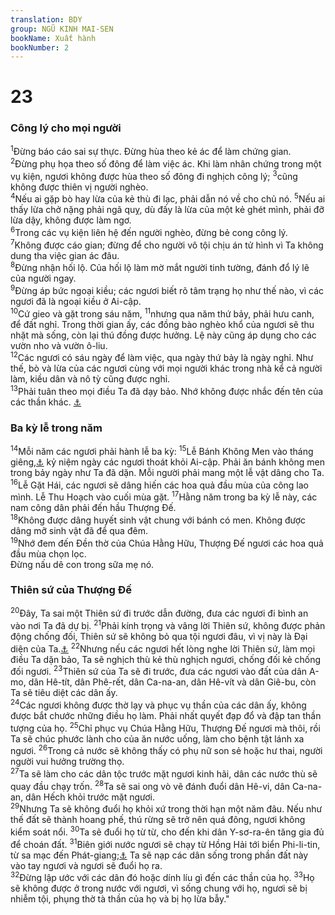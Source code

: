 ```yaml
---
translation: BDY
group: NGŨ KINH MAI-SEN
bookName: Xuất hành 
bookNumber: 2
---
```


<div class="title"><h1>23</h1><h3>Công lý cho mọi người</h3></div>
<span class="verse xu_23_1"><sup>1</sup>Đừng báo cáo sai sự thực. Đừng hùa theo kẻ ác để làm chứng gian.<br/></span>
<span class="verse xu_23_2"><sup>2</sup>Đừng phụ họa theo số đông để làm việc ác. Khi làm nhân chứng trong một vụ kiện, ngươi không được hùa theo số đông đi nghịch công lý; </span>
<span class="verse xu_23_3"><sup>3</sup>cũng không được thiên vị người nghèo.<br/></span>
<span class="verse xu_23_4"><sup>4</sup>Nếu ai gặp bò hay lừa của kẻ thù đi lạc, phải dẫn nó về cho chủ nó. </span>
<span class="verse xu_23_5"><sup>5</sup>Nếu ai thấy lừa chở nặng phải ngã quỵ, dù đấy là lừa của một kẻ ghét mình, phải đỡ lừa dậy, không được làm ngơ.<br/></span>
<span class="verse xu_23_6"><sup>6</sup>Trong các vụ kiện liên hệ đến người nghèo, đừng bẻ cong công lý.<br/></span>
<span class="verse xu_23_7"><sup>7</sup>Không được cáo gian; đừng để cho người vô tội chịu án tử hình vì Ta không dung tha việc gian ác đâu.<br/></span>
<span class="verse xu_23_8"><sup>8</sup>Đừng nhận hối lộ. Của hối lộ làm mờ mắt người tinh tường, đánh đổ lý lẽ của người ngay.<br/></span>
<span class="verse xu_23_9"><sup>9</sup>Đừng áp bức ngoại kiều; các ngươi biết rõ tâm trạng họ như thế nào, vì các ngươi đã là ngoại kiều ở Ai-cập.<br/></span>
<span class="verse xu_23_10"><sup>10</sup>Cứ gieo và gặt trong sáu năm, </span>
<span class="verse xu_23_11"><sup>11</sup>nhưng qua năm thứ bảy, phải hưu canh, để đất nghỉ. Trong thời gian ấy, các đồng bào nghèo khổ của ngươi sẽ thu nhặt mà sống, còn lại thú đồng được hưởng. Lệ này cũng áp dụng cho các vườn nho và vườn ô-liu.<br/></span>
<span class="verse xu_23_12"><sup>12</sup>Các ngươi có sáu ngày để làm việc, qua ngày thứ bảy là ngày nghỉ. Như thế, bò và lừa của các ngươi cùng với mọi người khác trong nhà kể cả người làm, kiều dân và nô tỳ cũng được nghỉ.<br/></span>
<span class="verse xu_23_13"><sup>13</sup>Phải tuân theo mọi điều Ta đã dạy bảo. Nhớ không được nhắc đến tên của các thần khác. <a href="#" data-toggle="tooltip" data-placement="bottom" title="lúc thề, rủa">⚓</a></span>
<div class="title"><h3>Ba kỳ lễ trong năm</h3></div>
<span class="verse xu_23_14"><sup>14</sup>Mỗi năm các ngươi phải hành lễ ba kỳ: </span>
<span class="verse xu_23_15"><sup>15</sup>Lễ Bánh Không Men vào tháng giêng,<a href="#" data-toggle="tooltip" data-placement="bottom" title="Nt Abib">⚓</a> kỷ niệm ngày các ngươi thoát khỏi Ai-cập. Phải ăn bánh không men trong bảy ngày như Ta đã dặn. Mỗi người phải mang một lễ vật dâng cho Ta. </span>
<span class="verse xu_23_16"><sup>16</sup>Lễ Gặt Hái, các ngươi sẽ dâng hiến các hoa quả đầu mùa của công lao mình. Lễ Thu Hoạch vào cuối mùa gặt. </span>
<span class="verse xu_23_17"><sup>17</sup>Hằng năm trong ba kỳ lễ này, các nam công dân phải đến hầu Thượng Đế.<br/></span>
<span class="verse xu_23_18"><sup>18</sup>Không được dâng huyết sinh vật chung với bánh có men. Không được dâng mỡ sinh vật đã để qua đêm.<br/></span>
<span class="verse xu_23_19"><sup>19</sup>Nhớ đem đến Đền thờ của Chúa Hằng Hữu, Thượng Đế ngươi các hoa quả đầu mùa chọn lọc.<br/>Đừng nấu dê con trong sữa mẹ nó.</span>
<div class="title"><h3>Thiên sứ của Thượng Đế</h3></div>
<span class="verse xu_23_20"><sup>20</sup>Đây, Ta sai một Thiên sứ đi trước dẫn đường, đưa các ngươi đi bình an vào nơi Ta đã dự bị. </span>
<span class="verse xu_23_21"><sup>21</sup>Phải kính trọng và vâng lời Thiên sứ, không được phản động chống đối, Thiên sứ sẽ không bỏ qua tội ngươi đâu, vì vị này là Đại diện của Ta.<a href="#" data-toggle="tooltip" data-placement="bottom" title="hoặc: vị này sẽ hành động nhân danh Ta. Nt tên Ta trong Thiên sứ">⚓</a> </span>
<span class="verse xu_23_22"><sup>22</sup>Nhưng nếu các ngươi hết lòng nghe lời Thiên sứ, làm mọi điều Ta dặn bảo, Ta sẽ nghịch thù kẻ thù nghịch ngươi, chống đối kẻ chống đối ngươi. </span>
<span class="verse xu_23_23"><sup>23</sup>Thiên sứ của Ta sẽ đi trước, đưa các ngươi vào đất của dân A-mo, dân Hê-tít, dân Phê-rết, dân Ca-na-an, dân Hê-vít và dân Giê-bu, còn Ta sẽ tiêu diệt các dân ấy.<br/></span>
<span class="verse xu_23_24"><sup>24</sup>Các ngươi không được thờ lạy và phục vụ thần của các dân ấy, không được bắt chước những điều họ làm. Phải nhất quyết đạp đổ và đập tan thần tượng của họ. </span>
<span class="verse xu_23_25"><sup>25</sup>Chỉ phục vụ Chúa Hằng Hữu, Thượng Đế ngươi mà thôi, rồi Ta sẽ chúc phước lành cho của ăn nước uống, làm cho bệnh tật lánh xa ngươi. </span>
<span class="verse xu_23_26"><sup>26</sup>Trong cả nước sẽ không thấy có phụ nữ son sẻ hoặc hư thai, người người vui hưởng trường thọ.<br/></span>
<span class="verse xu_23_27"><sup>27</sup>Ta sẽ làm cho các dân tộc trước mặt ngươi kinh hãi, dân các nước thù sẽ quay đầu chạy trốn. </span>
<span class="verse xu_23_28"><sup>28</sup>Ta sẽ sai ong vò vẽ đánh đuổi dân Hê-vi, dân Ca-na-an, dân Hếch khỏi trước mặt ngươi.<br/></span>
<span class="verse xu_23_29"><sup>29</sup>Nhưng Ta sẽ không đuổi họ khỏi xứ trong thời hạn một năm đâu. Nếu như thế đất sẽ thành hoang phế, thú rừng sẽ trở nên quá đông, ngươi không kiểm soát nổi. </span>
<span class="verse xu_23_30"><sup>30</sup>Ta sẽ đuổi họ từ từ, cho đến khi dân Y-sơ-ra-ên tăng gia đủ để choán đất. </span>
<span class="verse xu_23_31"><sup>31</sup>Biên giới nước ngươi sẽ chạy từ Hồng Hải tới biển Phi-li-tin, từ sa mạc đến Phát-giang;<a href="#" data-toggle="tooltip" data-placement="bottom" title="Euphrates">⚓</a> Ta sẽ nạp các dân sống trong phần đất này vào tay ngươi và ngươi sẽ đuổi họ ra.<br/></span>
<span class="verse xu_23_32"><sup>32</sup>Đừng lập ước với các dân đó hoặc dính líu gì đến các thần của họ. </span>
<span class="verse xu_23_33"><sup>33</sup>Họ sẽ không được ở trong nước với ngươi, vì sống chung với họ, ngươi sẽ bị nhiễm tội, phụng thờ tà thần của họ và bị họ lừa bẫy.&#34;     </span>

